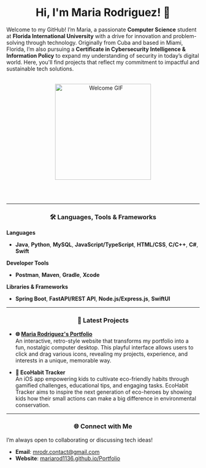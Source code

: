 <div align="center">

# Hi, I'm Maria Rodriguez! 👋

</div>

Welcome to my GitHub! I’m Maria, a passionate **Computer Science** student at **Florida International University** with a drive for innovation and problem-solving through technology. Originally from Cuba and based in Miami, Florida, I’m also pursuing a **Certificate in Cybersecurity Intelligence & Information Policy** to expand my understanding of security in today’s digital world. Here, you'll find projects that reflect my commitment to impactful and sustainable tech solutions.
<br><br>
<div align="center">
    <img src="https://media2.giphy.com/media/v1.Y2lkPTc5MGI3NjExaWkyMm45bzljYTJvZzNvMDhpMDM5bWZwbnQ2OXBkOHl4ZjB0M3p6aCZlcD12MV9pbnRlcm5hbF9naWZfYnlfaWQmY3Q9Zw/JXYiiLHl2qf9PhAqGp/giphy.webp" width="250" alt="Welcome GIF">
</div>

<br><br>

---

<div align="center">

### 🛠️ Languages, Tools & Frameworks

</div>

**Languages**  
- **Java**, **Python**, **MySQL**, **JavaScript/TypeScript**, **HTML/CSS**, **C/C++**, **C#**, **Swift**  

**Developer Tools**  
- **Postman**, **Maven**, **Gradle**, **Xcode**  

**Libraries & Frameworks**  
- **Spring Boot**, **FastAPI/REST API**, **Node.js/Express.js**, **SwiftUI**  

---

<div align="center">

### 🚀 Latest Projects

</div>

- **🌐 [Maria Rodriguez's Portfolio](https://mariarod1136.github.io/Portfolio/)**  
  An interactive, retro-style website that transforms my portfolio into a fun, nostalgic computer desktop. This playful interface allows users to click and drag various icons, revealing my projects, experience, and interests in a unique, memorable way.

- **🌱 EcoHabit Tracker**  
  An iOS app empowering kids to cultivate eco-friendly habits through gamified challenges, educational tips, and engaging tasks. EcoHabit Tracker aims to inspire the next generation of eco-heroes by showing kids how their small actions can make a big difference in environmental conservation.

---

<div align="center">

### 🌐 Connect with Me

</div>

I’m always open to collaborating or discussing tech ideas!

- **Email**: [mrodr.contact@gmail.com](mailto:mrodr.contact@gmail.com)
- **Website**: [mariarod1136.github.io/Portfolio](https://mariarod1136.github.io/Portfolio/)

